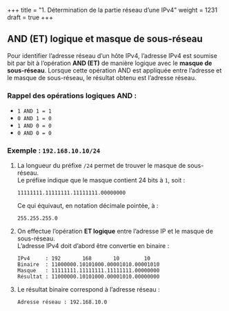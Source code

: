 +++
title = "1. Détermination de la partie réseau d’une IPv4"
weight = 1231
draft = true
+++


## AND (ET) logique et masque de sous-réseau

Pour identifier l’adresse réseau d’un hôte IPv4, l’adresse IPv4 est soumise bit par bit à l’opération **AND (ET)** de manière logique avec le **masque de sous-réseau**. Lorsque cette opération AND est appliquée entre l’adresse et le masque de sous-réseau, le résultat obtenu est l’adresse réseau.

### Rappel des opérations logiques AND :

- `1 AND 1 = 1`  
- `0 AND 1 = 0`  
- `1 AND 0 = 0`  
- `0 AND 0 = 0`  

### Exemple : `192.168.10.10/24`

1. La longueur du préfixe `/24` permet de trouver le masque de sous-réseau.  
   Le préfixe indique que le masque contient 24 bits à `1`, soit :

   ```
   11111111.11111111.11111111.00000000
   ```

   Ce qui équivaut, en notation décimale pointée, à :

   ```
   255.255.255.0
   ```

2. On effectue l’opération **ET logique** entre l’adresse IP et le masque de sous-réseau.  
   L’adresse IPv4 doit d’abord être convertie en binaire :

   ```
   IPv4     : 192       168       10        10
   Binaire  : 11000000.10101000.00001010.00001010
   Masque   : 11111111.11111111.11111111.00000000
   Résultat : 11000000.10101000.00001010.00000000
   ```

3. Le résultat binaire correspond à l’adresse réseau :

   ```
   Adresse réseau : 192.168.10.0
   ```